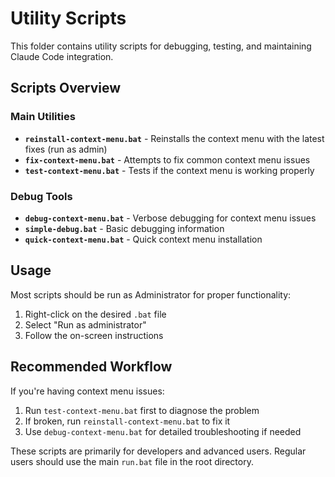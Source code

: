 # Utility Scripts

This folder contains utility scripts for debugging, testing, and maintaining Claude Code integration.

## Scripts Overview

### Main Utilities
- **`reinstall-context-menu.bat`** - Reinstalls the context menu with the latest fixes (run as admin)
- **`fix-context-menu.bat`** - Attempts to fix common context menu issues
- **`test-context-menu.bat`** - Tests if the context menu is working properly

### Debug Tools
- **`debug-context-menu.bat`** - Verbose debugging for context menu issues
- **`simple-debug.bat`** - Basic debugging information
- **`quick-context-menu.bat`** - Quick context menu installation

## Usage

Most scripts should be run as Administrator for proper functionality:

1. Right-click on the desired `.bat` file
2. Select "Run as administrator"
3. Follow the on-screen instructions

## Recommended Workflow

If you're having context menu issues:

1. Run `test-context-menu.bat` first to diagnose the problem
2. If broken, run `reinstall-context-menu.bat` to fix it
3. Use `debug-context-menu.bat` for detailed troubleshooting if needed

These scripts are primarily for developers and advanced users. Regular users should use the main `run.bat` file in the root directory. 